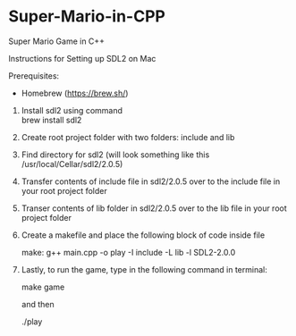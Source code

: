 # Super-Mario-in-CPP
Super Mario Game in C++

Instructions for Setting up SDL2 on Mac

Prerequisites:
- Homebrew (https://brew.sh/)

1. Install sdl2 using command \
  brew install sdl2

2. Create root project folder with two folders: include and lib

3. Find directory for sdl2 (will look something like this /usr/local/Cellar/sdl2/2.0.5)

4. Transfer contents of include file in sdl2/2.0.5 over to the include file in your root project folder

5. Transer contents of lib folder in sdl2/2.0.5 over to the lib file in your root project folder

6. Create a makefile and place the following block of code inside file

   make:
     g++ main.cpp -o play -I include -L lib -l SDL2-2.0.0

8. Lastly, to run the game, type in the following command in terminal:

    make game

    and then

   ./play
